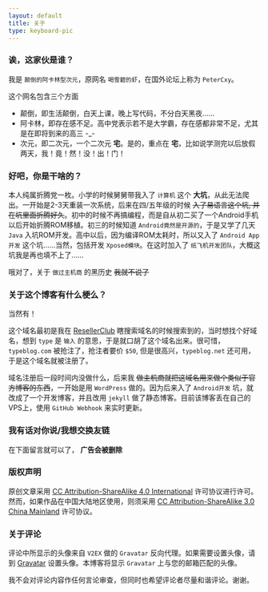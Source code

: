 ```yaml
---
layout: default
title: 关于
type: keyboard-pic
---
```

### 诶，这家伙是谁？

我是 `颠倒的阿卡林型次元`，原网名 `喝雪碧的虾`，在国外论坛上称为 `PeterCxy`。

这个网名包含三个方面

- 颠倒，即生活颠倒，白天上课，晚上写代码，不分白天黑夜……
- 阿卡林，即存在感不足。高中党表示若不是大学霸，存在感都非常不足，尤其是在即将到来的高三 -\_-
- 次元，即二次元，一个二次元 __宅__。是的，重点在 __宅__，比如说学测完以后放假两天，我！竟！然！没！出！门！

### 好吧，你是干啥的？

本人纯属折腾党一枚。小学的时候舅舅带我入了 `计算机` 这个 __大坑__，从此无法爬出。一开始是2-3天重装一次系统，后来在四/五年级的时候 ~~入了易语言这个坑, 并在坑里面折腾好久~~。初中的时候不再搞编程，而是自从初二买了一个Android手机以后开始折腾ROM移植。初三的时候知道 `Android竟然是开源的`，于是又学了几天 `Java` 入坑ROM开发。高中以后，因为编译ROM太耗时，所以又入了 `Android App开发` 这个坑……当然，包括开发 `Xposed模块`。在这时加入了 `纸飞机开发团队`，大概这坑我是再也填不上了……

哦对了，关于 `做过主机商` 的黑历史 ~~我就不说了~~

### 关于这个博客有什么梗么？

当然有！

这个域名最初是我在 [ResellerClub](http://resellerclub.com) 瞎搜索域名的时候搜索到的，当时想找个好域名，想到 `type` 是 `输入` 的意思，于是就口胡了这个域名出来。很可惜，`typeblog.com` 被抢注了，抢注者要价 `$50`, 但是很高兴，`typeblog.net` 还可用，于是这个域名就被注册了。

域名注册后一段时间内没做什么，后来我 ~~做主机商就把这域名用来做个类似于官方博客的东西~~，一开始是用 `WordPress` 做的。因为后来入了 `Android开发` 坑，就改成了一个开发博客，并且改用 `jekyll` 做了静态博客。目前该博客丢在自己的VPS上，使用 `GitHub Webhook` 来实时更新。

### 我有话对你说/我想交换友链

在下面留言就可以了， __广告会被删除__

### 版权声明

原创文章采用 [CC Attribution-ShareAlike 4.0 International](https://creativecommons.org/licenses/by-sa/4.0/) 许可协议进行许可。然而，如果作品在中国大陆地区使用，则须采用 [CC Attribution-ShareAlike 3.0 China Mainland](https://creativecommons.org/licenses/by-sa/4.0/) 许可协议。

### 关于评论

评论中所显示的头像来自 `V2EX` 做的 `Gravatar` 反向代理。如果需要设置头像，请到 [Gravatar](http://en.gravatar.com/) 设置头像。本博客将显示 `Gravatar` 上与您的邮箱匹配的头像。

我不会对评论内容作任何言论审查，但同时也希望评论者尽量和谐评论。谢谢。
